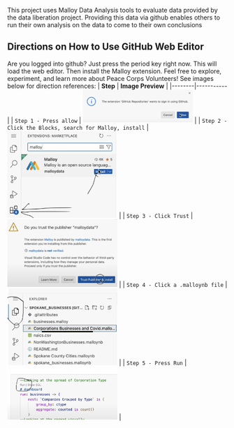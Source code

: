 This project uses Malloy Data Analysis tools to evaluate data provided by the data liberation project. Providing this data via github enables others to run their own analysis on the data to come to their own conclusions

## Directions on How to Use GitHub Web Editor

Are you logged into github? Just press the period key right now. This will load the web editor. Then install the Malloy extension. Feel free to explore, experiment, and learn more about Peace Corps Volunteers!
See images below for direction references:
| **Step**   | **Image Preview** |
|--------|-----------|
| `Step 1 - Press allow` | <img src="step1.png" width="50%"> |
| `Step 2 - Click the Blocks, search for Malloy, install` | <img src="step2.png" width="50%"> |
| `Step 3 - Click Trust` | <img src="step3.png" width="50%"> |
| `Step 4 - Click a .malloynb file` | <img src="step4.png" width="50%"> |
| `Step 5 - Press Run` | <img src="step5.png" width="50%"> |
